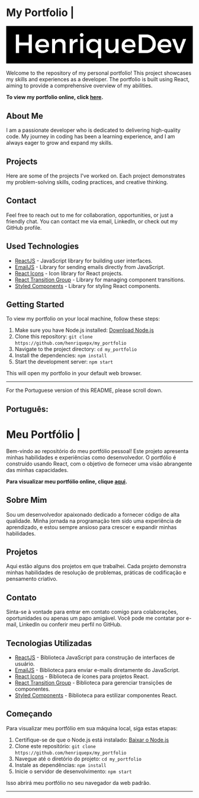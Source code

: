 # My Portfolio | 

![Portfolio Logo](./public/henriqdevreadme.png)

Welcome to the repository of my personal portfolio! This project showcases my skills and experiences as a developer. The portfolio is built using React, aiming to provide a comprehensive overview of my abilities.

**To view my portfolio online, click [here](https://my-portfolio-henriquepx.vercel.app/).**

## About Me

I am a passionate developer who is dedicated to delivering high-quality code. My journey in coding has been a learning experience, and I am always eager to grow and expand my skills.

## Projects

Here are some of the projects I've worked on. Each project demonstrates my problem-solving skills, coding practices, and creative thinking.

## Contact

Feel free to reach out to me for collaboration, opportunities, or just a friendly chat. You can contact me via email, LinkedIn, or check out my GitHub profile.

## Used Technologies

- [ReactJS](https://reactjs.org/) - JavaScript library for building user interfaces.
- [EmailJS](https://www.npmjs.com/package/emailjs) - Library for sending emails directly from JavaScript.
- [React Icons](https://react-icons.github.io/react-icons/) - Icon library for React projects.
- [React Transition Group](http://reactcommunity.org/react-transition-group/) - Library for managing component transitions.
- [Styled Components](https://styled-components.com/) - Library for styling React components.

## Getting Started

To view my portfolio on your local machine, follow these steps:

1. Make sure you have Node.js installed: [Download Node.js](https://nodejs.org/)
2. Clone this repository: `git clone https://github.com/henriquepx/my_portfolio`
3. Navigate to the project directory: `cd my_portfolio`
4. Install the dependencies: `npm install`
5. Start the development server: `npm start`

This will open my portfolio in your default web browser.

---

For the Portuguese version of this README, please scroll down.

## **Português:**

# Meu Portfólio | 

Bem-vindo ao repositório do meu portfólio pessoal! Este projeto apresenta minhas habilidades e experiências como desenvolvedor. O portfólio é construído usando React, com o objetivo de fornecer uma visão abrangente das minhas capacidades.

**Para visualizar meu portfólio online, clique [aqui](https://my-portfolio-henriquepx.vercel.app/).**

## Sobre Mim

Sou um desenvolvedor apaixonado dedicado a fornecer código de alta qualidade. Minha jornada na programação tem sido uma experiência de aprendizado, e estou sempre ansioso para crescer e expandir minhas habilidades.

## Projetos

Aqui estão alguns dos projetos em que trabalhei. Cada projeto demonstra minhas habilidades de resolução de problemas, práticas de codificação e pensamento criativo.

## Contato

Sinta-se à vontade para entrar em contato comigo para colaborações, oportunidades ou apenas um papo amigável. Você pode me contatar por e-mail, LinkedIn ou conferir meu perfil no GitHub.

## Tecnologias Utilizadas

- [ReactJS](https://reactjs.org/) - Biblioteca JavaScript para construção de interfaces de usuário.
- [EmailJS](https://www.npmjs.com/package/emailjs) - Biblioteca para enviar e-mails diretamente do JavaScript.
- [React Icons](https://react-icons.github.io/react-icons/) - Biblioteca de ícones para projetos React.
- [React Transition Group](http://reactcommunity.org/react-transition-group/) - Biblioteca para gerenciar transições de componentes.
- [Styled Components](https://styled-components.com/) - Biblioteca para estilizar componentes React.

## Começando

Para visualizar meu portfólio em sua máquina local, siga estas etapas:

1. Certifique-se de que o Node.js está instalado: [Baixar o Node.js](https://nodejs.org/)
2. Clone este repositório: `git clone https://github.com/henriquepx/my_portfolio`
3. Navegue até o diretório do projeto: `cd my_portfolio`
4. Instale as dependências: `npm install`
5. Inicie o servidor de desenvolvimento: `npm start`

Isso abrirá meu portfólio no seu navegador da web padrão.

---